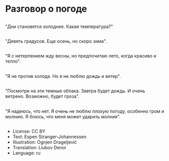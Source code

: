 # Разговор о погоде

##
"Дни становятся холоднее. Какая температура?"

##
"Девять градусов. Еще осень, но скоро зима".

##
"Я с нетерпением жду весны, но предпочитаю лето, когда красиво и тепло".

##
"Я не против холода. Но я не люблю дождь и ветер".

##
"Посмотри на эти темные облака. Завтра будет дождь. И очень ветрено. Возможно, будет гроза".

##
"Я надеюсь, что нет. Я очень не люблю плохую погоду, особенно гром и молнию. Я боюсь, что меня может ударить молния".

##
* License: CC BY
* Text: Espen Stranger-Johannessen
* Illustration: Ognjen Drageljević
* Translation: Liubov Denoi
* Language: ru
